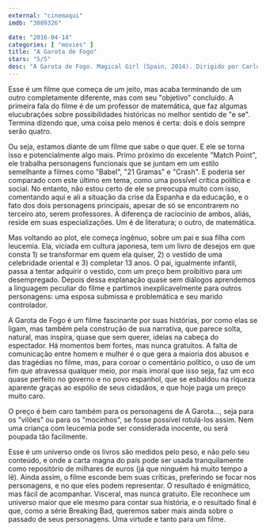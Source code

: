 ```yaml
---
external: "cinemaqui"
imdb: "3089326"

date: "2016-04-14"
categories: [ "movies" ]
title: "A Garota de Fogo"
stars: "5/5"
desc: "A Garota de Fogo. Magical Girl (Spain, 2014). Dirigido por Carlos Vermut. Escrito por Carlos Vermut. Com José Sacristán, Marina Andruix, Raimundo Reyes de los, Lucía Pollán, Luis Bermejo, Alberto Chaves, Julián Génisson, Roser Pujol, Toña Medina."
---
```

Esse é um filme que começa de um jeito, mas acaba terminando de um outro completamente diferente, mas com seu "objetivo" concluído. A primeira fala do filme é de um professor de matemática, que faz algumas elucubrações sobre possibilidades históricas no melhor sentido de "e se". Termina dizendo que, uma coisa pelo menos é certa: dois e dois sempre serão quatro.

Ou seja, estamos diante de um filme que sabe o que quer. E ele se torna isso e potencialmente algo mais. Primo próximo do excelente "Match Point", ele trabalha personagens funcionais que se juntam em um estilo semelhante a filmes como "Babel", "21 Gramas" e "Crash". E poderia ser comparado com este último em tema, como uma possível crítica política e social. No entanto, não estou certo de ele se preocupa muito com isso, comentando aqui e ali a situação da crise da Espanha e da educação, e o fato dos dois personagens principais, apesar de só se encontrarem no terceiro ato, serem professores. A diferença de raciocínio de ambos, aliás, reside em suas especializações. Um é de literatura; o outro, de matemática.

Mas voltando ao plot, ele começa ingênuo, sobre um pai e sua filha com leucemia. Ela, viciada em cultura japonesa, tem um livro de desejos em que consta 1) se transformar em quem ela quiser, 2) o vestido de uma celebridade oriental e 3) completar 13 anos. O pai, igualmente infantil, passa a tentar adquirir o vestido, com um preço bem proibitivo para um desempregado. Depois dessa explanação quase sem diálogos aprendemos a linguagem peculiar do filme e partimos inexplicavelmente para outros personagens: uma esposa submissa e problemática e seu marido controlador.

A Garota de Fogo é um filme fascinante por suas histórias, por como elas se ligam, mas também pela construção de sua narrativa, que parece solta, natural, mas inspira, quase que sem querer, ideias na cabeça do espectador. Há momentos bem fortes, mas nunca gratuitos. A falta de comunicação entre homem e mulher é o que gera a maioria dos abusos e das tragédias no filme, mas, para coroar o comentário político, o uso de um fim que atravessa qualquer meio, por mais imoral que isso seja, faz um eco quase perfeito no governo e no povo espanhol, que se esbaldou na riqueza aparente graças ao espólio de seus cidadãos, e que hoje paga um preço muito caro.

O preço é bem caro também para os personagens de A Garota..., seja para os "vilões" ou para os "mocinhos", se fosse possível rotulá-los assim. Nem uma criança com leucemia pode ser considerada inocente, ou será poupada tão facilmente.

Esse é um universo onde os livros são medidos pelo peso, e não pelo seu conteúdo, e onde a carta magna do país pode ser usada tranquilamente como repositório de milhares de euros (já que ninguém há muito tempo a lê). Ainda assim, o filme esconde bem suas críticas, preferindo se focar nos personagens, e no que eles podem representar. O resultado é enigmático, mas fácil de acompanhar. Visceral, mas nunca gratuito. Ele reconhece um universo maior que ele mesmo para contar sua história, e o resultado final é que, como a série Breaking Bad, queremos saber mais ainda sobre o passado de seus personagens. Uma virtude e tanto para um filme.
